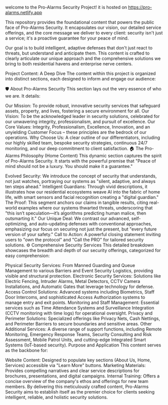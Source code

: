 welcome to the Pro-Alarms Security Project!
it is hosted on https://pro-alarms.netlify.app

This repository provides the foundational content that powers the public face of Pro-Alarms Security. It encapsulates our vision, our detailed service offerings, and the core message we deliver to every client: security isn't just a service; it's a proactive guarantee for your peace of mind.

Our goal is to build intelligent, adaptive defenses that don't just react to threats, but understand and anticipate them. This content is crafted to clearly articulate our unique approach and the comprehensive solutions we bring to both residential havens and enterprise nerve centers.

Project Content: A Deep Dive
The content within this project is organized into distinct sections, each designed to inform and engage our audience:

🛡️ About Pro-Alarms Security
This section lays out the very essence of who we are. It details:

Our Mission: To provide robust, innovative security services that safeguard assets, property, and lives, fostering a secure environment for all.
Our Vision: To be the acknowledged leader in security solutions, celebrated for our unwavering integrity, professionalism, and pursuit of excellence.
Our Core Values: Integrity, Professionalism, Excellence, Innovation, and an unyielding Customer Focus – these principles are the bedrock of our operations.
Why Choose Us: A clear outline of our differentiators, including our highly skilled team, bespoke security strategies, continuous 24/7 monitoring, and our deep commitment to client satisfaction.
🏠 The Pro-Alarms Philosophy (Home Content)
This dynamic section captures the spirit of Pro-Alarms Security. It starts with the powerful premise that "Peace of mind should not be a luxury. You should make it a guarantee."

Evolved Security: We introduce the concept of security that understands, not just watches, portraying our systems as "silent, adaptive, and always ten steps ahead."
Intelligent Guardians: Through vivid descriptions, it illustrates how our residential ecosystems weave AI into the fabric of home life, with smart sensors and facial recognition creating a "digital guardian."
The Proof: This segment anchors our claims in tangible results, citing real-world examples where our systems thwarted threats, underscoring that "this isn’t speculation—it’s algorithms predicting human malice, then outsmarting it."
Our Unique Deal: We contrast our advanced, self-optimizing, and auto-updating defenses with conventional approaches, emphasizing our focus on securing not just the present, but "every future version of your safety."
Call to Action: A powerful closing statement inviting users to "own the protocol" and "Call the PRO" for tailored security solutions.
⚙️ Comprehensive Security Services
This detailed breakdown showcases the breadth and depth of our security offerings, categorized for easy comprehension:

Physical Security Services: From Manned Guarding and Queue Management to various Barriers and Event Security Logistics, providing visible and structural protection.
Electronic Security Services: Solutions like Electric Fencing, Intruder Alarms, Metal Detectors, CCTV Camera Installations, and Automatic Gates that leverage technology for defense.
Access Control Solutions: Advanced systems including Biometrics, Staff Door Intercoms, and sophisticated Access Authorization systems to manage entry and exit points.
Monitoring and Staff Management: Essential services such as Time Attendance Systems and Surveillance Integration (CCTV monitoring with time logs) for operational oversight.
Privacy and Perimeter Solutions: Specialized offerings like Privacy Nets, Cash Nettings, and Perimeter Barriers to secure boundaries and sensitive areas.
Other Additional Services: A diverse range of support functions, including Remote Monitoring, Emergency Response Teams, Security Consulting and Risk Assessment, Mobile Patrol Units, and cutting-edge Integrated Smart Systems (IoT-based security).
Purpose and Application
This content serves as the backbone for:

Website Content: Designed to populate key sections (About Us, Home, Services) accessible via "Learn More" buttons.
Marketing Materials: Provides compelling narratives and clear service descriptions for brochures, presentations, and digital campaigns.
Internal Training: Offers a concise overview of the company's ethos and offerings for new team members.
By delivering this meticulously crafted content, Pro-Alarms Security aims to establish itself as the premier choice for clients seeking intelligent, reliable, and holistic security solutions.
